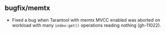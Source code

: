 ## bugfix/memtx

* Fixed a bug when Tarantool with memtx MVCC enabled was aborted on
  workload with many `index:get()` operations reading nothing (gh-11022).
